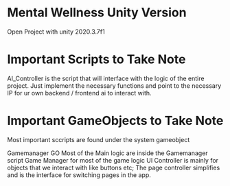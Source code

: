 # Mental Wellness Unity Version

Open Project with unity 2020.3.7f1

# Important Scripts to Take Note
AI_Controller is the script that will interface with the  logic of the entire project.
Just implement the necessary functions and point to the necessary IP for ur own backend / frontend ai to interact with.


# Important GameObjects to Take Note
Most important sccripts are found under the system gameobject

Gamemanager GO
Most of the Main logic are inside the Gamemanager script
Game Manager for most of the game logic 
UI Controller is mainly for objects that we interact with like buttons etc;
The page controller simplifies and is the interface for switching pages in the app.

